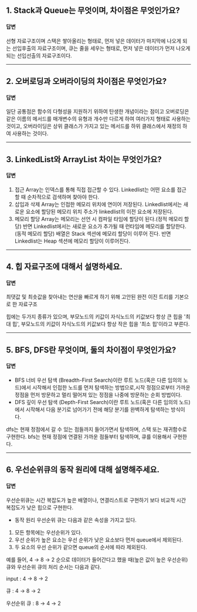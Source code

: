 ## 1. Stack과 Queue는 무엇이며, 차이점은 무엇인가요?

#### 답변

선형 자료구조이며
스택은 쌓아올리는 형태로, 먼저 넣은 데이터가 마지막에 나오게 되는 선입후출의 자료구조이며,
큐는 줄을 세우는 형태로, 먼저 넣은 데이터가 먼저 나오게 되는 선입선출의 자료구조이다.

---

## 2. 오버로딩과 오버라이딩의 차이점은 무엇인가요?

#### 답변

일단 공통점은 함수의 다형성을 지원하기 위하여 탄생한 개념이라는 점이고
오버로딩은 같은 이름의 메서드를 매개변수의 유형과 개수만 다르게 하여 여러가지 형태로 사용하는 것이고,
오버라이딩은 상위 클래스가 가지고 있는 메서드를 하위 클래스에서 재정의 하여 사용하는 것이다.

---

## 3. LinkedList와 ArrayList 차이는 무엇인가요?

#### 답변

1. 접근
   Array는 인덱스를 통해 직접 접근할 수 있다. Linkedlist는 어떤 요소를 접근할 때 순차적으로 검색하며 찾아야 한다.
2. 삽입과 삭제
   Array는 인접한 메모리 위치에 연이어 저장된다. Linkedlist에서는 새로운 요소에 할당된 메모리 위치 주소가 linkedlist의 이전 요소에 저장된다.
3. 메모리 할당
   Array는 메모리는 선언 시 컴파일 타임에 할당이 된다.(정적 메모리 할당) 반면 Linkedlist에서는 새로운 요소가 추가될 때 런타임에 메모리를 할당한다.(동적 메모리 할당) 배열은 Stack 섹션에 메모리 할당이 이루어 진다. 반면 Linkedlist는 Heap 섹션에 메모리 할당이 이루어진다.

---

## 4. 힙 자료구조에 대해서 설명하세요.

#### 답변

최댓값 및 최솟값을 찾아내는 연산을 빠르게 하기 위해 고안된 완전 이진 트리를 기본으로 한 자료구조

힙에는 두가지 종류가 있으며, 부모노드의 키값이 자식노드의 키값보다 항상 큰 힙을 '최대 힙', 부모노드의 키값이 자식노드의 키값보다 항상 작은 힙을 '최소 힙'이라고 부른다.

---

## 5. BFS, DFS란 무엇이며, 둘의 차이점이 무엇인가요?

#### 답변

- BFS 너비 우선 탐색 (Breadth-First Search)이란 루트 노드(혹은 다른 임의의 노드)에서 시작해서 인접한 노드를 먼저 탐색하는 방법으로,시작 정점으로부터 가까운 정점을 먼저 방문하고 멀리 떨어져 있는 정점을 나중에 방문하는 순회 방법이다.
- DFS 깊이 우선 탐색 (Depth-First Search)이란 루트 노드(혹은 다른 임의의 노드)에서 시작해서 다음 분기로 넘어가기 전에 해당 분기를 완벽하게 탐색하는 방식이다.

dfs는 현재 정점에서 갈 수 있는 점들까지 들어가면서 탐색하며, 스택 또는 재귀함수로 구현한다.
bfs는 현재 정점에 연결된 가까운 점들부터 탐색하며, 큐를 이용해서 구현한다.

---

## 6. 우선순위큐의 동작 원리에 대해 설명해주세요.

#### 답변

우선순위큐는 시간 복잡도가 높은 배열이나, 연결리스트로 구현하기 보다 비교적 시간 복잡도가 낮은 힙으로 구현한다.

- 동작 원리
  우선순위 큐는 다음과 같은 속성을 가지고 있다.

1. 모든 항목에는 우선순위가 있다.
2. 우선 순위가 높은 요소는 우선 순위가 낮은 요소보다 먼저 queue에서 제외된다.
3. 두 요소의 우선 순위가 같으면 queue의 순서에 따라 제외된다.

예를 들어, 4 → 8 → 2 순으로 데이터가 들어간다고 했을 때(높은 값이 높은 우선순위) 큐와 우선순위 큐의 처리 순서는 다음과 같다.

input : 4 → 8 → 2

큐 : 4 → 8 → 2

우선순위 큐 : 8 → 4 → 2
